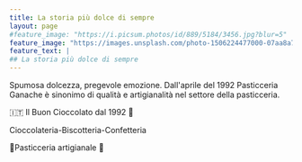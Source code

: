 ```yaml
---
title: La storia più dolce di sempre
layout: page
#feature_image: "https://i.picsum.photos/id/889/5184/3456.jpg?blur=5"
feature_image: "https://images.unsplash.com/photo-1506224477000-07aa8a76be20?ixlib=rb-1.2.1&auto=format&fit=crop&w=1500&q=80"
feature_text: |  
## La storia più dolce di sempre
---
```


Spumosa dolcezza, pregevole emozione. Dall'aprile del 1992 Pasticceria Ganache è sinonimo di qualità e artigianalità nel settore della pasticceria.


🇮🇹 Il Buon Cioccolato dal 1992 🎂

Cioccolateria-Biscotteria-Confetteria

🍰Pasticceria artigianale 🍩
